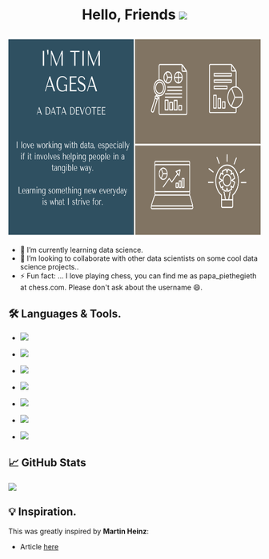 # <p align="center">Hello, Friends <img src="https://raw.githubusercontent.com/MartinHeinz/MartinHeinz/master/wave.gif" width="40px">

<img src="header_2.png" alt="header" width="2500" height="400"/>


  
- 🌱 I’m currently learning data science.
- 👯 I’m looking to collaborate with other data scientists on some cool data science projects..
- ⚡ Fun fact: ... I love playing chess, you can find me as papa_piethegieth at chess.com. Please don't ask about the username 😄.

## &#128736;  Languages & Tools.  

- ![](https://img.shields.io/badge/Code-Python-informational?style=flat&logo=python&logoColor=white&color=2bbc8a)

- ![](https://img.shields.io/badge/Shell-Bash-informational?style=flat&logo=gnu-bash&logoColor=white&color=2bbc8a)
  
- ![](https://img.shields.io/badge/Tools-PostgreSQL-informational?style=flat&logo=postgresql&logoColor=white&color=2bbc8a)

- ![](https://img.shields.io/badge/Tools-Excel-informational?style=flat&logo=microsoftexcel&logoColor=white&color=2bbc8a)
  
- ![](https://img.shields.io/badge/Tools-Tableau-informational?style=flat&logo=tableau&logoColor=white&color=2bbc8a)
  
- ![](https://img.shields.io/badge/Tools-Jupyter_notebooks-informational?style=flat&logo=jupyter&logoColor=white&color=2bbc8a)
  
- ![](https://img.shields.io/badge/Editor-Sublimetext-informational?style=flat&logo=sublimetext&logoColor=white&color=2bbc8a)
  
## &#x1f4c8; GitHub Stats


<img align="center" src="https://github-readme-stats.vercel.app/api/top-langs/?username=Tim-Agesa&hide=java,html,tex&title_color=ffffff&text_color=c9cacc&icon_color=2bbc8a&bg_color=1d1f21&langs_count=3" />
</a>  

## 	&#128161;  Inspiration.
This was greatly inspired by __Martin Heinz__:
- Article [here](https://towardsdatascience.com/build-a-stunning-readme-for-your-github-profile-9b80434fe5d7)





